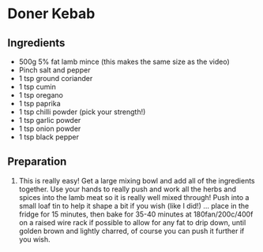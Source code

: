 # Doner Kebab

## Ingredients
* 500g 5% fat lamb mince (this makes the same size as the video)
* Pinch salt and pepper
* 1 tsp ground coriander
* 1 tsp cumin
* 1 tsp oregano
* 1 tsp paprika
* 1 tsp chilli powder (pick your strength!)
* 1 tsp garlic powder
* 1 tsp onion powder
* 1 tsp black pepper

## Preparation
1. This is really easy! Get a large mixing bowl and add all of the ingredients together. Use your hands to really push and work all the herbs and spices into the lamb meat so it is really well mixed through! Push into a small loaf tin to help it shape a bit if you wish (like I did!) … place in the fridge for 15 minutes, then bake for 35-40 minutes at 180fan/200c/400f on a raised wire rack if possible to allow for any fat to drip down, until golden brown and lightly charred, of course you can push it further if you wish.
